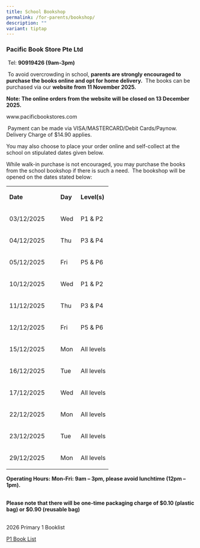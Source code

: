 ```yaml
---
title: School Bookshop
permalink: /for-parents/bookshop/
description: ""
variant: tiptap
---
```

<h3>Pacific Book Store Pte Ltd</h3>
<p>&nbsp;Tel:&nbsp;<strong>90919426 (9am-3pm)</strong>
</p>
<p>&nbsp;To avoid overcrowding in school,&nbsp;<strong>parents are strongly encouraged to purchase the books online and opt for home delivery.</strong>&nbsp;
The books can be purchased via our&nbsp;<strong>website from 11 November 2025.</strong>
</p>
<p><strong>Note: The online orders from the website will be closed on 13 December 2025.</strong>
</p>
<p><a rel="noopener noreferrer nofollow" target="_blank">www.pacificbookstores.com</a>
</p>
<p>&nbsp;Payment can be made via VISA/MASTERCARD/Debit Cards/Paynow.&nbsp;
Delivery Charge of $14.90 applies.</p>
<p>You may also choose to place your order online and self-collect at the
school on stipulated dates given below.</p>
<p>While walk-in purchase is not encouraged, you may purchase the books from
the school bookshop if there is such a need.&nbsp; The bookshop will be
opened on the dates stated below:</p>
<table style="minWidth: 75px">
<colgroup>
<col>
<col>
<col>
</colgroup>
<tbody>
<tr>
<td rowspan="1" colspan="1">
<p><strong>Date</strong>
</p>
</td>
<td rowspan="1" colspan="1">
<p><strong>Day</strong>
</p>
</td>
<td rowspan="1" colspan="1">
<p><strong>Level(s)</strong>
</p>
</td>
</tr>
<tr>
<td rowspan="1" colspan="1">
<p>03/12/2025</p>
</td>
<td rowspan="1" colspan="1">
<p>Wed</p>
</td>
<td rowspan="1" colspan="1">
<p>P1 &amp; P2</p>
</td>
</tr>
<tr>
<td rowspan="1" colspan="1">
<p>04/12/2025</p>
</td>
<td rowspan="1" colspan="1">
<p>Thu</p>
</td>
<td rowspan="1" colspan="1">
<p>P3 &amp; P4</p>
</td>
</tr>
<tr>
<td rowspan="1" colspan="1">
<p>05/12/2025</p>
</td>
<td rowspan="1" colspan="1">
<p>Fri</p>
</td>
<td rowspan="1" colspan="1">
<p>P5 &amp; P6</p>
</td>
</tr>
<tr>
<td rowspan="1" colspan="1">
<p>10/12/2025</p>
</td>
<td rowspan="1" colspan="1">
<p>Wed</p>
</td>
<td rowspan="1" colspan="1">
<p>P1 &amp; P2</p>
</td>
</tr>
<tr>
<td rowspan="1" colspan="1">
<p>11/12/2025</p>
</td>
<td rowspan="1" colspan="1">
<p>Thu</p>
</td>
<td rowspan="1" colspan="1">
<p>P3 &amp; P4</p>
</td>
</tr>
<tr>
<td rowspan="1" colspan="1">
<p>12/12/2025</p>
</td>
<td rowspan="1" colspan="1">
<p>Fri</p>
</td>
<td rowspan="1" colspan="1">
<p>P5 &amp; P6</p>
</td>
</tr>
<tr>
<td rowspan="1" colspan="1">
<p>15/12/2025&nbsp;&nbsp; &nbsp;&nbsp;&nbsp;</p>
</td>
<td rowspan="1" colspan="1">
<p>Mon</p>
</td>
<td rowspan="1" colspan="1">
<p>All levels</p>
</td>
</tr>
<tr>
<td rowspan="1" colspan="1">
<p>16/12/2025</p>
</td>
<td rowspan="1" colspan="1">
<p>Tue</p>
</td>
<td rowspan="1" colspan="1">
<p>All levels</p>
</td>
</tr>
<tr>
<td rowspan="1" colspan="1">
<p>17/12/2025</p>
</td>
<td rowspan="1" colspan="1">
<p>Wed</p>
</td>
<td rowspan="1" colspan="1">
<p>All levels</p>
</td>
</tr>
<tr>
<td rowspan="1" colspan="1">
<p>22/12/2025</p>
</td>
<td rowspan="1" colspan="1">
<p>Mon&nbsp;</p>
</td>
<td rowspan="1" colspan="1">
<p>All levels</p>
</td>
</tr>
<tr>
<td rowspan="1" colspan="1">
<p>23/12/2025</p>
</td>
<td rowspan="1" colspan="1">
<p>Tue</p>
</td>
<td rowspan="1" colspan="1">
<p>All levels</p>
</td>
</tr>
<tr>
<td rowspan="1" colspan="1">
<p>29/12/2025</p>
</td>
<td rowspan="1" colspan="1">
<p>Mon</p>
</td>
<td rowspan="1" colspan="1">
<p>All levels</p>
</td>
</tr>
</tbody>
</table>
<p><strong>Operating Hours: Mon-Fri: 9am – 3pm, please avoid lunchtime (12pm – 1pm).</strong>
</p>
<p><strong>&nbsp;</strong>
<br><strong>Please note that there will be one-time packaging charge of $0.10 (plastic bag) or $0.90 (reusable bag)</strong>
</p>
<p><strong>&nbsp;</strong>
<br>2026 Primary 1 Booklist</p>
<p><a href="/files/P1_Book_list_2026.pdf" rel="noopener nofollow" target="_blank">P1 Book List</a>
</p>
<p></p>